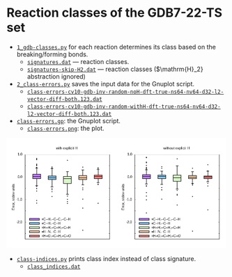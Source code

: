 # Reaction classes of the GDB7-22-TS set

* [`1_gdb-classes.py`](1_gdb-classes.py) for each reaction determines its class based on the breaking/forming bonds.
  * [`signatures.dat`](signatures.dat) — reaction classes.
  * [`signatures-skip-H2.dat`](signatures-skip-H2.dat) — reaction classes ($\mathrm{H}_2} abstraction ignored)
* [`2_class-errors.py`](2_class-errors.py) saves the input data for the Gnuplot script.
  * [`class-errors-cv10-gdb-inv-random-noH-dft-true-ns64-nv64-d32-l2-vector-diff-both.123.dat`](class-errors-cv10-gdb-inv-random-noH-dft-true-ns64-nv64-d32-l2-vector-diff-both.123.dat)
  * [`class-errors-cv10-gdb-inv-random-withH-dft-true-ns64-nv64-d32-l2-vector-diff-both.123.dat`](class-errors-cv10-gdb-inv-random-withH-dft-true-ns64-nv64-d32-l2-vector-diff-both.123.dat)
* [`class-errors.gp`](class-errors.gp): the Gnuplot script.
  * [`class-errors.png`](class-errors.png): the plot.

![class errors box plots](class-errors.png)

* [`class-indices.py`](class-indices.py) prints class index instead of class signature.
  * [`class_indices.dat`](class_indices.dat)
